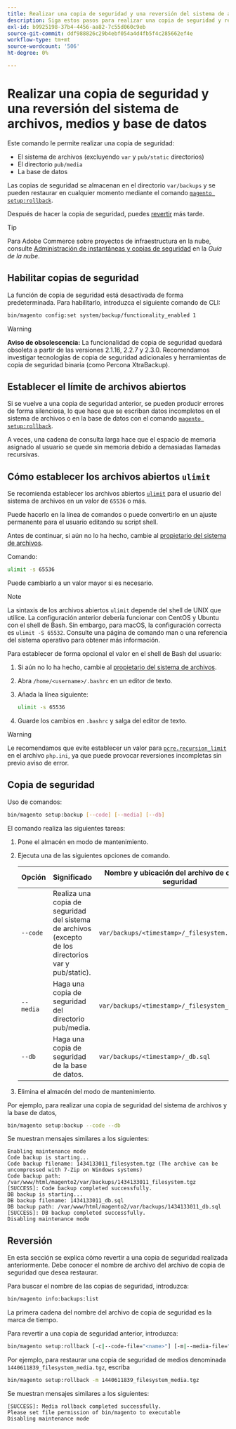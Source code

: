 ```yaml
---
title: Realizar una copia de seguridad y una reversión del sistema de archivos, medios y base de datos
description: Siga estos pasos para realizar una copia de seguridad y restaurar la aplicación de Adobe Commerce.
exl-id: b9925198-37b4-4456-aa82-7c55d060c9eb
source-git-commit: ddf988826c29b4ebf054a4d4fb5f4c285662ef4e
workflow-type: tm+mt
source-wordcount: '506'
ht-degree: 0%

---
```


# Realizar una copia de seguridad y una reversión del sistema de archivos, medios y base de datos

Este comando le permite realizar una copia de seguridad:

* El sistema de archivos (excluyendo `var` y `pub/static` directorios)
* El directorio `pub/media`
* La base de datos

Las copias de seguridad se almacenan en el directorio `var/backups` y se pueden restaurar en cualquier momento mediante el comando [`magento setup:rollback`](uninstall-modules.md#roll-back-the-file-system-database-or-media-files).

Después de hacer la copia de seguridad, puedes [revertir](#rollback) más tarde.

>[!TIP]
>
>Para Adobe Commerce sobre proyectos de infraestructura en la nube, consulte [Administración de instantáneas y copias de seguridad](https://devdocs.magento.com/cloud/project/project-webint-snap.html) en la _Guía de la nube_.

## Habilitar copias de seguridad

La función de copia de seguridad está desactivada de forma predeterminada. Para habilitarlo, introduzca el siguiente comando de CLI:

```bash
bin/magento config:set system/backup/functionality_enabled 1
```

>[!WARNING]
>
>**Aviso de obsolescencia:**
>La funcionalidad de copia de seguridad quedará obsoleta a partir de las versiones 2.1.16, 2.2.7 y 2.3.0. Recomendamos investigar tecnologías de copia de seguridad adicionales y herramientas de copia de seguridad binaria (como Percona XtraBackup).

## Establecer el límite de archivos abiertos

Si se vuelve a una copia de seguridad anterior, se pueden producir errores de forma silenciosa, lo que hace que se escriban datos incompletos en el sistema de archivos o en la base de datos con el comando [`magento setup:rollback`](uninstall-modules.md#roll-back-the-file-system-database-or-media-files).

A veces, una cadena de consulta larga hace que el espacio de memoria asignado al usuario se quede sin memoria debido a demasiadas llamadas recursivas.

## Cómo establecer los archivos abiertos `ulimit`

Se recomienda establecer los archivos abiertos [`ulimit`](https://ss64.com/bash/ulimit.html) para el usuario del sistema de archivos en un valor de `65536` o más.

Puede hacerlo en la línea de comandos o puede convertirlo en un ajuste permanente para el usuario editando su script shell.

Antes de continuar, si aún no lo ha hecho, cambie al [propietario del sistema de archivos](../prerequisites/file-system/overview.md).

Comando:

```bash
ulimit -s 65536
```

Puede cambiarlo a un valor mayor si es necesario.

>[!NOTE]
>
>La sintaxis de los archivos abiertos `ulimit` depende del shell de UNIX que utilice. La configuración anterior debería funcionar con CentOS y Ubuntu con el shell de Bash. Sin embargo, para macOS, la configuración correcta es `ulimit -S 65532`. Consulte una página de comando man o una referencia del sistema operativo para obtener más información.

Para establecer de forma opcional el valor en el shell de Bash del usuario:

1. Si aún no lo ha hecho, cambie al [propietario del sistema de archivos](../prerequisites/file-system/overview.md).
1. Abra `/home/<username>/.bashrc` en un editor de texto.
1. Añada la línea siguiente:

   ```bash
   ulimit -s 65536
   ```

1. Guarde los cambios en `.bashrc` y salga del editor de texto.

>[!WARNING]
>
>Le recomendamos que evite establecer un valor para [`pcre.recursion_limit`](https://www.php.net/manual/en/pcre.configuration.php) en el archivo `php.ini`, ya que puede provocar reversiones incompletas sin previo aviso de error.

## Copia de seguridad

Uso de comandos:

```bash
bin/magento setup:backup [--code] [--media] [--db]
```

El comando realiza las siguientes tareas:

1. Pone el almacén en modo de mantenimiento.
1. Ejecuta una de las siguientes opciones de comando.

   | Opción | Significado | Nombre y ubicación del archivo de copia de seguridad |
   |--- |--- |--- |
   | `--code` | Realiza una copia de seguridad del sistema de archivos (excepto de los directorios var y pub/static). | `var/backups/<timestamp>/_filesystem.tgz` |
   | `--media` | Haga una copia de seguridad del directorio pub/media. | `var/backups/<timestamp>/_filesystem_media.tgz` |
   | `--db` | Haga una copia de seguridad de la base de datos. | `var/backups/<timestamp>/_db.sql` |

1. Elimina el almacén del modo de mantenimiento.

Por ejemplo, para realizar una copia de seguridad del sistema de archivos y la base de datos,

```bash
bin/magento setup:backup --code --db
```

Se muestran mensajes similares a los siguientes:

```terminal
Enabling maintenance mode
Code backup is starting...
Code backup filename: 1434133011_filesystem.tgz (The archive can be uncompressed with 7-Zip on Windows systems)
Code backup path: /var/www/html/magento2/var/backups/1434133011_filesystem.tgz
[SUCCESS]: Code backup completed successfully.
DB backup is starting...
DB backup filename: 1434133011_db.sql
DB backup path: /var/www/html/magento2/var/backups/1434133011_db.sql
[SUCCESS]: DB backup completed successfully.
Disabling maintenance mode
```

## Reversión

En esta sección se explica cómo revertir a una copia de seguridad realizada anteriormente. Debe conocer el nombre de archivo del archivo de copia de seguridad que desea restaurar.

Para buscar el nombre de las copias de seguridad, introduzca:

```bash
bin/magento info:backups:list
```

La primera cadena del nombre del archivo de copia de seguridad es la marca de tiempo.

Para revertir a una copia de seguridad anterior, introduzca:

```bash
bin/magento setup:rollback [-c|--code-file="<name>"] [-m|--media-file="<name>"] [-d|--db-file="<name>"]
```

Por ejemplo, para restaurar una copia de seguridad de medios denominada `1440611839_filesystem_media.tgz`, escriba

```bash
bin/magento setup:rollback -m 1440611839_filesystem_media.tgz
```

Se muestran mensajes similares a los siguientes:

```terminal
[SUCCESS]: Media rollback completed successfully.
Please set file permission of bin/magento to executable
Disabling maintenance mode
```
